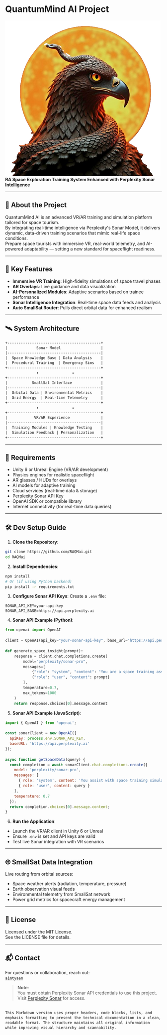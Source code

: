 # QuantumMind AI Project  
![RAQMai](img/Logo.png)
**RA Space Exploration Training System Enhanced with Perplexity Sonar Intelligence**

---

## 🚀 About the Project  
QuantumMind AI is an advanced VR/AR training and simulation platform tailored for space tourism.  
By integrating real-time intelligence via Perplexity's Sonar Model, it delivers dynamic, data-driven training scenarios that mimic real-life space conditions.  
Prepare space tourists with immersive VR, real-world telemetry, and AI-powered adaptability — setting a new standard for spaceflight readiness.

---

## 🌌 Key Features  
- **Immersive VR Training**: High-fidelity simulations of space travel phases  
- **AR Overlays**: Live guidance and data visualization  
- **AI-Personalized Modules**: Adaptive scenarios based on trainee performance  
- **Sonar Intelligence Integration**: Real-time space data feeds and analysis  
- **Auto SmallSat Router**: Pulls direct orbital data for enhanced realism  

---

## 🛰️ System Architecture  
```
+------------------------------------------+
|             Sonar Model                  |
|------------------------------------------|
|  Space Knowledge Base | Data Analysis    |
|  Procedural Training  | Emergency Sims   |
+------------------------------------------+
              ↑               ↓
+------------------------------------------+
|           SmallSat Interface             |
|------------------------------------------|
|  Orbital Data | Environmental Metrics    |
|  Grid Energy  | Real-time Telemetry      |
+------------------------------------------+
              ↑               ↓
+------------------------------------------+
|            VR/AR Experience              |
|------------------------------------------|
|  Training Modules | Knowledge Testing    |
|  Simulation Feedback | Personalization   |
+------------------------------------------+
```

---

## 🔧 Requirements  
- Unity 6 or Unreal Engine (VR/AR development)  
- Physics engines for realistic spaceflight  
- AR glasses / HUDs for overlays  
- AI models for adaptive training  
- Cloud services (real-time data & storage)  
- Perplexity Sonar API Key  
- OpenAI SDK or compatible library  
- Internet connectivity (for real-time data queries)  

---

## 🛠️ Dev Setup Guide  
1. **Clone the Repository**:
```bash
git clone https://github.com/RAQMai.git
cd RAQMai
```

2. **Install Dependencies**:
```bash
npm install
# Or (if using Python backend)
pip install -r requirements.txt
```

3. **Configure Sonar API Keys**: Create a `.env` file:
```env
SONAR_API_KEY=your-api-key
SONAR_API_BASE=https://api.perplexity.ai
```

4. **Sonar API Example (Python)**:
```python
from openai import OpenAI

client = OpenAI(api_key="your-sonar-api-key", base_url="https://api.perplexity.ai")

def generate_space_insight(prompt):
    response = client.chat.completions.create(
        model="perplexity/sonar-pro",
        messages=[
            {"role": "system", "content": "You are a space training assistant."},
            {"role": "user", "content": prompt}
        ],
        temperature=0.7,
        max_tokens=1000
    )
    return response.choices[0].message.content
```

5. **Sonar API Example (JavaScript)**:
```javascript
import { OpenAI } from 'openai';

const sonarClient = new OpenAI({
  apiKey: process.env.SONAR_API_KEY,
  baseURL: 'https://api.perplexity.ai'
});

async function getSpaceData(query) {
  const completion = await sonarClient.chat.completions.create({
    model: 'perplexity/sonar-pro',
    messages: [
      { role: 'system', content: 'You assist with space training simulations.' },
      { role: 'user', content: query }
    ],
    temperature: 0.7
  });
  return completion.choices[0].message.content;
}
```

6. **Run the Application**:
- Launch the VR/AR client in Unity 6 or Unreal  
- Ensure `.env` is set and API keys are valid  
- Test live Sonar integration with VR scenarios  

---

## 🌐 SmallSat Data Integration  
Live routing from orbital sources:  
- Space weather alerts (radiation, temperature, pressure)  
- Earth observation visual feeds  
- Environmental telemetry from SmallSat network  
- Power grid metrics for spacecraft energy management  

---

## 📄 License  
Licensed under the MIT License.  
See the LICENSE file for details.  

---

## 📬 Contact  
For questions or collaboration, reach out:  
[`aimtyaem`](https://www.github.com/aimtyaem)

> **Note**:  
> You must obtain Perplexity Sonar API credentials to use this project.  
> Visit [Perplexity Sonar](https://perplexity.ai) for access.
```

This Markdown version uses proper headers, code blocks, lists, and emphasis formatting to present the technical documentation in a clean, readable format. The structure maintains all original information while improving visual hierarchy and scannability.